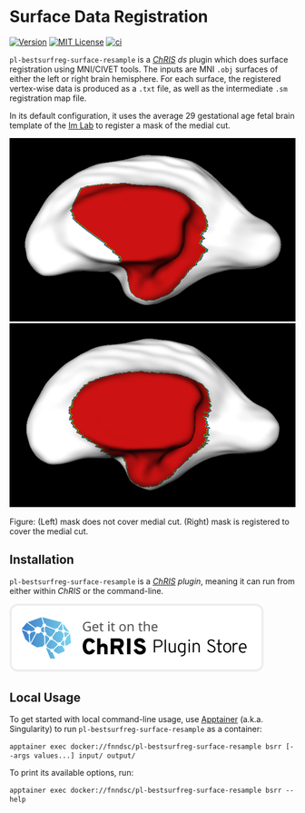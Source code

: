 # Surface Data Registration

[![Version](https://img.shields.io/docker/v/fnndsc/pl-bestsurfreg-surface-resample?sort=semver)](https://hub.docker.com/r/fnndsc/pl-bestsurfreg-surface-resample)
[![MIT License](https://img.shields.io/github/license/fnndsc/pl-bestsurfreg-surface-resample)](https://github.com/FNNDSC/pl-bestsurfreg-surface-resample/blob/main/LICENSE)
[![ci](https://github.com/FNNDSC/pl-bestsurfreg-surface-resample/actions/workflows/ci.yml/badge.svg)](https://github.com/FNNDSC/pl-bestsurfreg-surface-resample/actions/workflows/ci.yml)

`pl-bestsurfreg-surface-resample` is a [_ChRIS_](https://chrisproject.org/)
_ds_ plugin which does surface registration using MNI/CIVET tools.
The inputs are MNI `.obj` surfaces of either the left or right brain hemisphere.
For each surface, the registered vertex-wise data is produced as a `.txt` file,
as well as the intermediate `.sm` registration map file.

In its default configuration, it uses the average 29 gestational age
fetal brain template of the [Im Lab](https://research.childrenshospital.org/neuroim/)
to register a mask of the medial cut.

![before](img/before.png)
![after](img/after.png)

Figure: (Left) mask does not cover medial cut. (Right) mask is registered to cover the medial cut.

## Installation

`pl-bestsurfreg-surface-resample` is a _[ChRIS](https://chrisproject.org/) plugin_, meaning it can
run from either within _ChRIS_ or the command-line.

[![Get it from chrisstore.co](https://raw.githubusercontent.com/FNNDSC/ChRIS_store_ui/963938c241636e4c3dc4753ee1327f56cb82d8b5/src/assets/public/badges/light.svg)](https://chrisstore.co/plugin/pl-bestsurfreg-surface-resample)

## Local Usage

To get started with local command-line usage, use [Apptainer](https://apptainer.org/)
(a.k.a. Singularity) to run `pl-bestsurfreg-surface-resample` as a container:

```shell
apptainer exec docker://fnndsc/pl-bestsurfreg-surface-resample bsrr [--args values...] input/ output/
```

To print its available options, run:

```shell
apptainer exec docker://fnndsc/pl-bestsurfreg-surface-resample bsrr --help
```
